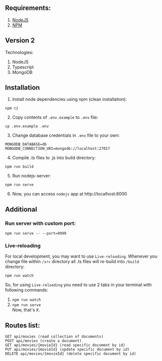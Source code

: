 ## Requirements:
1. [NodeJS](https://nodejs.org)
2. [NPM](https://www.npmjs.com)

## Version 2
Technologies:
1. NodeJS
2. Typescript
3. MongoDB

## Installation
1. Install node dependencies using npm (clean installation):
``` 
npm ci
```
2. Copy contents of `.env.example` to `.env` file:
``` 
cp .env.example .env
```
3. Change database credentials in `.env` file to your own:
```
MONGODB_DATABASE=db
MONGODB_CONNECTION_URI=mongodb://localhost:27017
```
4. Compile .ts files to .js into build directory:
``` 
npm run build
```
5.  Run nodejs-server:
``` 
npm run serve
```
6. Now, you can access `nodejs` app at http://localhost:8000 


## Additional
### Run server with custom port:
``` 
npm run serve -- --port=9999
```
### Live-reloading
For local development, you may want to use `Live-reloading`. Whenever you change file within `/src` directory all .ts files will re-build into `/build` directory:
``` 
npm run watch
```
So, for using `Live-reloading` you need to use 2 tabs in your terminal with following commands:
1. `npm run watch`
2. `npm run serve`    
Now, that's it.

## Routes list:
```
GET api/movies (read collection of documents)
POST api/movies (create a document)
GET api/movies/{movieId} (read specific document by id)
PUT api/movies/{movieId} (update specific document by id)
DELETE api/movies/{movieId} (delete specific document by id)
```